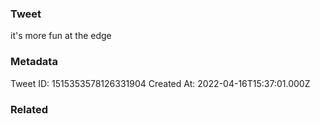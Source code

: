 ### Tweet
it's more fun at the edge

### Metadata
Tweet ID: 1515353578126331904
Created At: 2022-04-16T15:37:01.000Z

### Related

